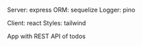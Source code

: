 Server: express
ORM: sequelize
Logger: pino

Client: react
Styles: tailwind

App with REST API of todos
